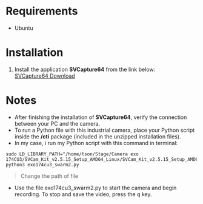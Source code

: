 # Requirements
- Ubuntu

# Installation
1. Install the application **SVCapture64** from the link below:  
   [SVCapture64 Download](https://www.svs-vistek.com/en/industrial-cameras/svs-camera-detail.php?id=exo174CU3)

# Notes
- After finishing the installation of **SVCapture64**, verify the connection between your PC and the camera.  
- To run a Python file with this industrial camera, place your Python script inside the **/cti** package (included in the unzipped installation files).
- In my case, i run my Python script with this command in terminal:
```
sudo LD_LIBRARY_PATH="/home/tson/Stage/Camera exo 174CU3/SVCam_Kit_v2.5.15_Setup_AMD64_Linux/SVCam_Kit_v2.5.15_Setup_AMD64_Linux/SVCamKit/SDK/Linux64_x64:$LD_LIBRARY_PATH" python3 exo174cu3_swarm2.py
```
   > Change the path of file
- Use the file exo174cu3_swarm2.py to start the camera and begin recording. To stop and save the video, press the q key.



